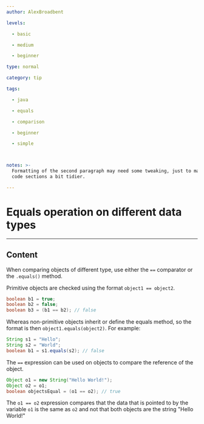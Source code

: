```yaml
---
author: AlexBroadbent

levels:

  - basic

  - medium

  - beginner

type: normal

category: tip

tags:

  - java

  - equals

  - comparison

  - beginner

  - simple



notes: >-
  Formatting of the second paragraph may need some tweaking, just to make the
  code sections a bit tidier.

---
```


# Equals operation on different data types

---
## Content

When comparing objects of different type, use either the ```==``` comparator or the ```.equals()``` method.

Primitive objects are checked using the format ```object1 == object2```. 

```java
boolean b1 = true;
boolean b2 = false;
boolean b3 = (b1 == b2); // false
```

Whereas non-primitive objects inherit or define the equals method, so the format is then ```object1.equals(object2)```. For example:
```java
String s1 = "Hello";
String s2 = "World";
boolean b1 = s1.equals(s2); // false
```

The ```==``` expression can be used on objects to compare the reference of the object. 
```java
Object o1 = new String("Hello World!");
Object o2 = o1;
boolean objectsEqual = (o1 == o2); // true
```
The ```o1 == o2``` expression compares that the data that is pointed to by the variable ```o1``` is the same as ```o2``` and not that both objects are the string "Hello World!"

